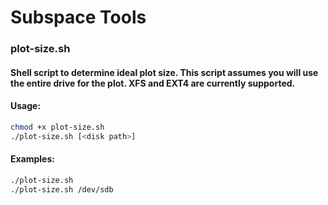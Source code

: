 # Subspace Tools

### plot-size.sh
#### Shell script to determine ideal plot size. This script assumes you will use the entire drive for the plot. XFS and EXT4 are currently supported.

#### Usage:
```bash
chmod +x plot-size.sh
./plot-size.sh [<disk path>]
```

#### Examples:
```bash
./plot-size.sh
./plot-size.sh /dev/sdb
```
